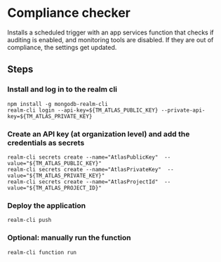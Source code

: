 # Compliance checker

Installs a scheduled trigger with an app services function that checks if auditing is enabled, and monitoring tools are disabled. If they are out of compliance, the settings get updated.


## Steps

### Install and log in to the realm cli

```
npm install -g mongodb-realm-cli
realm-cli login --api-key=${TM_ATLAS_PUBLIC_KEY} --private-api-key=${TM_ATLAS_PRIVATE_KEY}
```


### Create an API key (at organization level) and add the credentials as secrets

```
realm-cli secrets create --name="AtlasPublicKey"  --value="${TM_ATLAS_PUBLIC_KEY}"
realm-cli secrets create --name="AtlasPrivateKey"  --value="${TM_ATLAS_PRIVATE_KEY}"
realm-cli secrets create --name="AtlasProjectId"  --value="${TM_ATLAS_PROJECT_ID}"
```

### Deploy the application

```
realm-cli push
```


### Optional: manually run the function
```
realm-cli function run
```